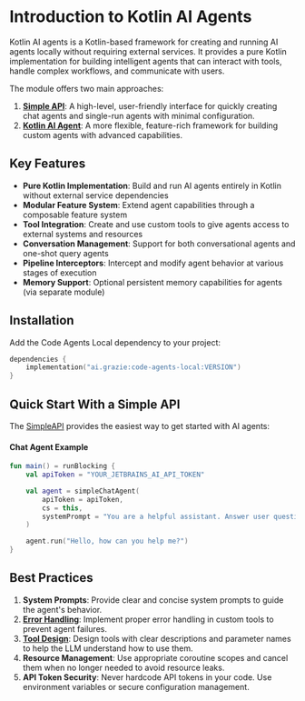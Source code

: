 # Introduction to Kotlin AI Agents

Kotlin AI agents is a Kotlin-based framework for creating and running AI agents locally without requiring external
services. It provides a pure Kotlin implementation for building intelligent agents that can interact with
tools, handle complex workflows, and communicate with users.

The module offers two main approaches:

1. **[Simple API](quickstart_simple_api)**: A high-level, user-friendly interface for quickly creating chat agents and
   single-run agents with minimal configuration.
2. **[Kotlin AI Agent](quickstart_kotlin_agent)**: A more flexible, feature-rich framework for building custom agents with advanced capabilities.

## Key Features

- **Pure Kotlin Implementation**: Build and run AI agents entirely in Kotlin without external service dependencies
- **Modular Feature System**: Extend agent capabilities through a composable feature system
- **Tool Integration**: Create and use custom tools to give agents access to external systems and resources
- **Conversation Management**: Support for both conversational agents and one-shot query agents
- **Pipeline Interceptors**: Intercept and modify agent behavior at various stages of execution
- **Memory Support**: Optional persistent memory capabilities for agents (via separate module)

## Installation

Add the Code Agents Local dependency to your project:

```kotlin
dependencies {
    implementation("ai.grazie:code-agents-local:VERSION")
}
```

## Quick Start With a Simple API

The [SimpleAPI](quickstart_simple_api) provides the easiest way to get started with AI agents:

#### Chat Agent Example

```kotlin
fun main() = runBlocking {
    val apiToken = "YOUR_JETBRAINS_AI_API_TOKEN"

    val agent = simpleChatAgent(
        apiToken = apiToken,
        cs = this,
        systemPrompt = "You are a helpful assistant. Answer user questions concisely."
    )

    agent.run("Hello, how can you help me?")
}
```

## Best Practices

1. **System Prompts**: Provide clear and concise system prompts to guide the agent's behavior.
2. **[Error Handling](eventHandler.md)**: Implement proper error handling in custom tools to prevent agent failures.
3. **[Tool Design](customTool.md)**: Design tools with clear descriptions and parameter names to help the LLM understand how to use them.
4. **Resource Management**: Use appropriate coroutine scopes and cancel them when no longer needed to avoid resource
   leaks.
5. **API Token Security**: Never hardcode API tokens in your code. Use environment variables or secure configuration
   management.